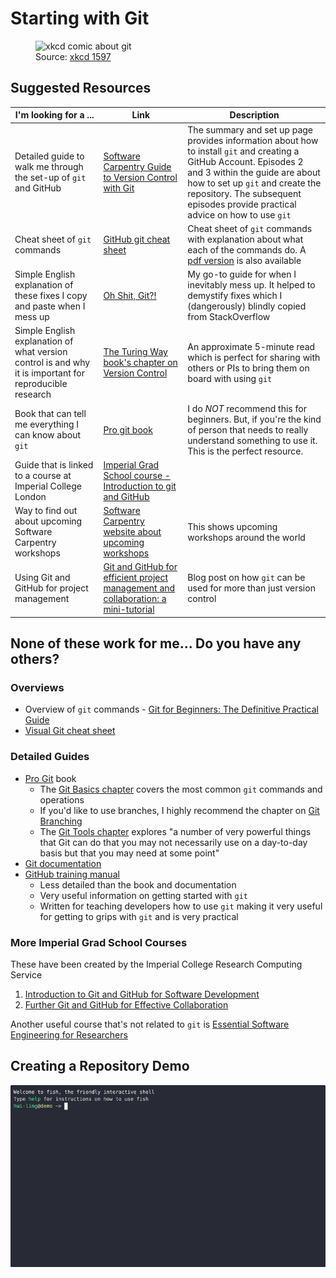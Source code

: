 # Starting with Git

<figure>
    <img src="https://imgs.xkcd.com/comics/git.png" alt="xkcd comic about git">
    <figcaption>Source: <a href="https://xkcd.com/1597">xkcd 1597</a></figcaption>
</figure>

<!--https://imgs.xkcd.com/comics/git.png  -->

## Suggested Resources

| I'm looking for a ...                                                                                   | Link                                                                                                                                                   | Description                                                                                                                                                                                                                                                                |
| ------------------------------------------------------------------------------------------------------- | ------------------------------------------------------------------------------------------------------------------------------------------------------ | -------------------------------------------------------------------------------------------------------------------------------------------------------------------------------------------------------------------------------------------------------------------------- |
| Detailed guide to walk me through the set-up of `git` and GitHub                                        | [Software Carpentry Guide to Version Control with Git](https://swcarpentry.github.io/git-novice/index.html)                                            | The summary and set up page provides information about how to install `git` and creating a GitHub Account. Episodes 2 and 3 within the guide are about how to set up `git` and create the repository. The subsequent episodes provide practical advice on how to use `git` |
| Cheat sheet of `git` commands                                                                           | [GitHub git cheat sheet](https://training.github.com/downloads/github-git-cheat-sheet/)                                                                | Cheat sheet of `git` commands with explanation about what each of the commands do. A [pdf version](https://training.github.com/downloads/github-git-cheat-sheet.pdf) is also available                                                                                     |
| Simple English explanation of these fixes I copy and paste when I mess up                               | [Oh Shit, Git?!](https://ohshitgit.com/)                                                                                                               | My go-to guide for when I inevitably mess up. It helped to demystify fixes which I (dangerously) blindly copied from StackOverflow                                                                                                                                         |
| Simple English explanation of what version control is and why it is important for reproducible research | [The Turing Way book's chapter on Version Control](https://book.the-turing-way.org/reproducible-research/vcs)                                          | An approximate 5-minute read which is perfect for sharing with others or PIs to bring them on board with using `git`                                                                                                                                                       |
| Book that can tell me everything I can know about `git`                                                 | [Pro git book](https://git-scm.com/book/en/v2)                                                                                                         | I do _NOT_ recommend this for beginners. But, if you're the kind of person that needs to really understand something to use it. This is the perfect resource.                                                                                                              |
| Guide that is linked to a course at Imperial College London                                             | [Imperial Grad School course - Introduction to git and GitHub](https://imperialcollegelondon.github.io/introductory_grad_school_git_course/index.html) |                                                                                                                                                                                                                                                                            |
| Way to find out about upcoming Software Carpentry workshops                                             | [Software Carpentry website about upcoming workshops](https://software-carpentry.org/workshops/workshops-upcoming/)                                    | This shows upcoming workshops around the world                                                                                                                                                                                                                             |
| Using Git and GitHub for project management | [Git and GitHub for efficient project management and collaboration: a mini-tutorial](https://imperialcollegelondon.github.io/RSEBlog/2024/11/27/git-and-github-for-efficient-project-management-and-collaboration-a-mini-tutorial/)                                    | Blog post on how `git` can be used for more than just version control                                                                                                                                                                                                                             |

## None of these work for me... Do you have any others?

### Overviews

- Overview of `git` commands - [Git for Beginners: The Definitive Practical Guide](https://www.baeldung.com/ops/git-guide)
- [Visual Git cheat sheet](https://ndpsoftware.com/git-cheatsheet.html)

### Detailed Guides

- [Pro Git](https://git-scm.com/book/en/v2) book
  - The [Git Basics chapter](https://git-scm.com/book/en/v2/Git-Basics-Getting-a-Git-Repository) covers the most common `git` commands and operations
  - If you'd like to use branches, I highly recommend the chapter on [Git Branching](https://git-scm.com/book/en/v2/Git-Branching-Branches-in-a-Nutshell)
  - The [Git Tools chapter](https://git-scm.com/book/en/v2/Git-Tools-Revision-Selection) explores "a number of very powerful things that Git can do that you may not necessarily use on a day-to-day basis but that you may need at some point"
- [Git documentation](https://git-scm.com/docs)
- [GitHub training manual](https://githubtraining.github.io/training-manual/#/01_getting_ready_for_class)
  - Less detailed than the book and documentation
  - Very useful information on getting started with `git`
  - Written for teaching developers how to use `git` making it very useful for getting to grips with `git` and is very practical

### More Imperial Grad School Courses

These have been created by the Imperial College Research Computing Service

1. [Introduction to Git and GitHub for Software Development](https://imperialcollegelondon.github.io/introductory_grad_school_git_course/index.html)
2. [Further Git and GitHub for Effective Collaboration](https://imperialcollegelondon.github.io/intermediate_grad_school_git_course/)

Another useful course that's not related to `git` is [Essential Software Engineering for Researchers](https://imperialcollegelondon.github.io/grad_school_software_engineering_course/)

## Creating a Repository Demo

![create repository demo](demos/create_repo_demo.gif)
